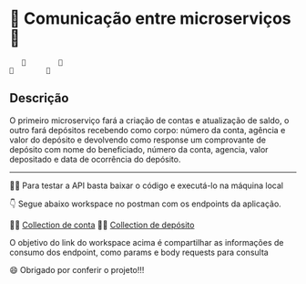 # 🤖 Comunicação entre microserviços 🤖
```   
   💬        💬
🤖        🤖
```
## Descrição
O primeiro microserviço fará a criação de contas e atualização de saldo, 
o outro fará depósitos recebendo como corpo: número da conta, agência e valor 
do depósito e devolvendo como response um comprovante de depósito com nome do 
beneficiado, número da conta, agencia, valor depositado e data de ocorrência 
do depósito.

---

👨‍💻 Para testar a API basta baixar o código e executá-lo na máquina local

 👇 Segue abaixo workspace no postman com os endpoints da aplicação.

👨‍🚀 [Collection de conta](https://www.postman.com/spaceflight-cosmonaut-95125209/workspace/atividade-microservices/collection/19756668-89267269-f92c-4dbe-8f70-298465561800?action=share&creator=19756668)
👨‍🚀 [Collection de depósito](https://www.postman.com/spaceflight-cosmonaut-95125209/workspace/atividade-microservices/collection/19756668-fe4ef813-fdc3-447d-acb3-1009a49c41ae?action=share&creator=19756668)

O objetivo do link do workspace acima é compartilhar as informações de consumo dos endpoint, como params e body requests para consulta

😄 Obrigado por conferir o projeto!!!
